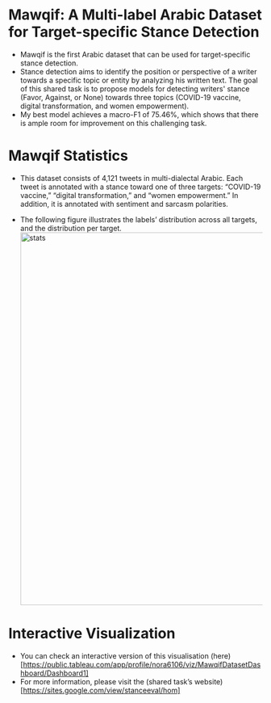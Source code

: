 # Mawqif: A Multi-label Arabic Dataset for Target-specific Stance Detection
- Mawqif is the first Arabic dataset that can be used for target-specific stance detection.
- Stance detection aims to identify the position or perspective of a writer towards a specific topic or entity by analyzing his written text. The goal of this shared task is to propose models for detecting writers' stance (Favor, Against, or None) towards three topics (COVID-19 vaccine, digital transformation, and women empowerment).
- My best model achieves a macro-F1 of 75.46%, which shows that there is ample room for improvement on this challenging task.

# Mawqif Statistics
- This dataset consists of 4,121 tweets in multi-dialectal Arabic. Each tweet is annotated with a stance toward one of three targets: “COVID-19 vaccine,” “digital transformation,” and “women empowerment.” In addition, it is annotated with sentiment and sarcasm polarities.

- The following figure illustrates the labels’ distribution across all targets, and the distribution per target.
  <img width="738" alt="stats" src="https://github.com/esraa-ehab/Mawqif-Arabic-Stance-Detection/assets/58075520/437ad752-f817-4306-b9e2-c4a888cf57ce">

# Interactive Visualization
- You can check an interactive version of this visualisation (here)[https://public.tableau.com/app/profile/nora6106/viz/MawqifDatasetDashboard/Dashboard1]
- For more information, please visit the (shared task’s website)[https://sites.google.com/view/stanceeval/hom]
